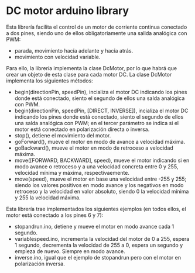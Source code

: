 DC motor arduino library
=====

Esta librería facilita el control de un motor de corriente continua conectado a dos pines, siendo uno de ellos obligatoriamente una salida analógica con PWM:
* parada, movimiento hacía adelante y hacía atrás.
* movimiento con velocidad variable.

Para ello, la librería implementa la clase DcMotor, por lo que habrá que crear un objeto de esta clase para cada motor DC. La clase DcMotor implementa los siguientes métodos:
* begin(directionPin, speedPin), incializa el motor DC indicando los pines donde está conectado, siento el segundo de ellos una salda analógica con PWM.
* begin(directionPin, speedPin, [DIRECT, INVERSE]), incializa el motor DC indicando los pines donde está conectado, siento el segundo de ellos una salda analógica con PWM; en el tercer parámetro se indica si el motor está conectado en polarización directa o inversa.
* stop(), detiene el movimiento del motor.
* goForward(), mueve el motor en modo de avance a velocidad máxima.
* goBackward(), mueve el motor en modo de retroceso a velocidad máxima.
* move([FORWARD, BACKWARD], speed), mueve el motor indicando si en modo avance o retroceso y a una velocidad concreta entre 0 y 255, velocidad mínima y máxima, respectivaemente.
* move(speed), mueve el motor en base una velocidad entre -255 y 255; siendo los valores positivos en modo avance y los negativos en modo retroceso y la velocidad en valor absoluto, siendo 0 la velocidad mínima y 255 la velocidad máxima.

Esta librería trae implementados los siguientes ejemplos (en todos ellos, el motor está conectado a los pines 6 y 7):
* stopandrun.ino, detiene y mueve el motor en modo avance cada 1 segundo.
* variablespeed.ino, incrementa la velocidad del motor de 0 a 255, espera 1 segundo, decrementa la velocidad de 255 a 0, espera un segundo y empieza de nuevo. Siempre en modo avance.
* inverse.ino, igual que el ejemplo de stopandrun pero con el motor en polarización inversa.
